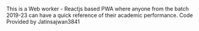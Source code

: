 This is a Web worker - Reactjs based PWA where anyone from the batch 2019-23 can have a quick reference of their academic performance.
Code Provided by Jatinsajwan3841

